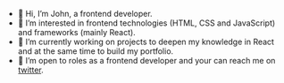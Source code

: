 - 👋 Hi, I’m John, a frontend developer.
- 👀 I’m interested in frontend technologies (HTML, CSS and JavaScript) and frameworks (mainly React).
- 🌱 I’m currently working on projects to deepen my knowledge in React and at the same time to build my portfolio.
- 💞️ I’m open to roles as a frontend developer and your can reach me on [twitter](https://twitter.com/AdemoyeJohn).

<!---
Moyo75/Moyo75 is a ✨ special ✨ repository because its `README.md` (this file) appears on your GitHub profile.
You can click the Preview link to take a look at your changes.
--->
